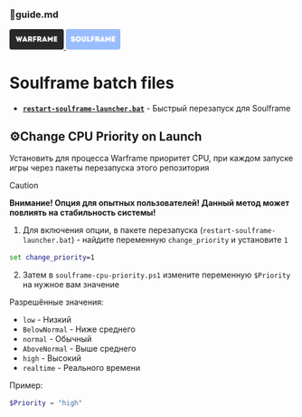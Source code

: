 ### 📕guide.md
<p align="left">
   <a href="https://github.com/N3M1X10/warframe-batch-tools/blob/master/src/warframe/guide.md">
      <img width="96" alt="warframe guide" src="https://github.com/N3M1X10/warframe-batch-tools/blob/master/assets/warframe-badge.png">
   </a>
  <a href="https://github.com/N3M1X10/warframe-batch-tools/blob/master/src/soulframe/guide.md">
      <img width="96" alt="soulframe guide" src="https://github.com/N3M1X10/warframe-batch-tools/blob/master/assets/soulframe-badge-hl.png">
   </a>
</p>

# Soulframe batch files
- [**`restart-soulframe-launcher.bat`**](https://github.com/N3M1X10/warframe-batch-tools/blob/master/src/soulframe/restart-soulframe-launcher.bat) - Быстрый перезапуск для Soulframe

## ⚙️Change CPU Priority on Launch
Установить для процесса Warframe приоритет CPU, при каждом запуске игры через пакеты перезапуска этого репозитория

> [!caution]
> **Внимание! Опция для опытных пользователей! Данный метод может повлиять на стабильность системы!**

1. Для включения опции, в пакете перезапуска (`restart-soulframe-launcher.bat`) - найдите переменную `change_priority` и установите `1`
```bat
set change_priority=1
```

2. Затем в `soulframe-cpu-priority.ps1` измените переменную `$Priority` на нужное вам значение

Разрешённые значения:

- `low` - Низкий
- `BelowNormal` - Ниже среднего
- `normal` - Обычный
- `AboveNormal` - Выше среднего
- `high` - Высокий               
- `realtime` - Реального времени

Пример:
```ps1
$Priority = "high"
```
